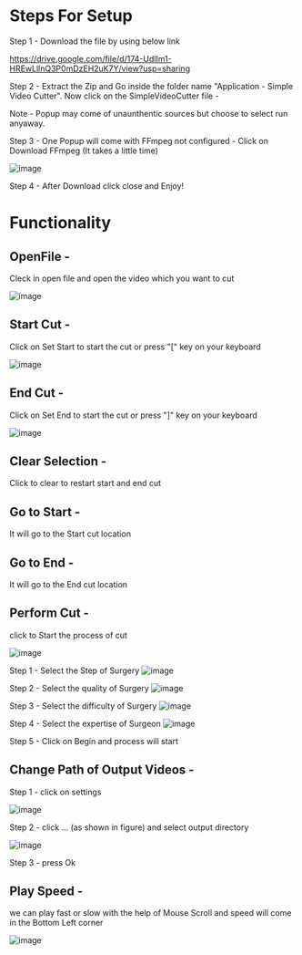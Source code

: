 # Steps For Setup 

Step 1 - Download the file by using below link

https://drive.google.com/file/d/174-UdlIm1-HREwLllnQ3P0mDzEH2uK7Y/view?usp=sharing

Step 2 - Extract the Zip and Go inside the folder name "Application - Simple Video Cutter". Now click on the SimpleVideoCutter file -

Note - Popup may come of unaunthentic sources but choose to select run anyaway.



Step 3 - One Popup will come with FFmpeg not configured -  Click on Download FFmpeg     (It takes a little time)

![image](https://user-images.githubusercontent.com/71441089/124021867-b15aa280-da09-11eb-852f-0060b579416f.png)


Step 4 - After Download click close and Enjoy!

# Functionality

## OpenFile -
Cleck in open file and open the video which you want to cut


![image](https://user-images.githubusercontent.com/71441089/124025059-9e49d180-da0d-11eb-88af-0bfd6fdeea68.png)


## Start Cut - 
Click on Set Start to start the cut or press "[" key on your keyboard

![image](https://user-images.githubusercontent.com/71441089/124025342-f41e7980-da0d-11eb-9938-e510ddb1f171.png)

## End Cut - 
Click on Set End to start the cut or press "]" key on your keyboard

![image](https://user-images.githubusercontent.com/71441089/124025413-04365900-da0e-11eb-9532-418e1bdfb719.png)

## Clear Selection - 
Click to clear to restart start and end cut

## Go to Start - 
It will go to the Start cut location

## Go to End - 
It will go to the End cut location

## Perform Cut - 
click to Start the process of cut

![image](https://user-images.githubusercontent.com/71441089/124025942-afdfa900-da0e-11eb-835f-baa669f39246.png)

Step 1 - Select the Step of Surgery
![image](https://user-images.githubusercontent.com/71441089/130540138-7df9f7ce-1f51-42e7-ae33-375cf3fef962.png)


Step 2 - Select the quality of Surgery
![image](https://user-images.githubusercontent.com/71441089/130540187-a7112bee-1b3b-47c1-a8f1-1d6e3f94d59c.png)


Step 3 - Select the difficulty of Surgery
![image](https://user-images.githubusercontent.com/71441089/130540243-5e1ccb7a-063c-4937-9faf-c8dcc73733c0.png)


Step 4 - Select the expertise of Surgeon
![image](https://user-images.githubusercontent.com/71441089/130540339-9d2915e4-5934-4904-96e6-f51a38278f3a.png)


Step 5 - Click on Begin and process will start


## Change Path of Output Videos - 
Step 1 - 
click on settings 

![image](https://user-images.githubusercontent.com/71441089/124026796-c0445380-da0f-11eb-8750-8b02d968511e.png)

Step 2 - click ... (as shown in figure) and select output directory

![image](https://user-images.githubusercontent.com/71441089/124027097-1913ec00-da10-11eb-804a-2854c2888e95.png)


Step 3 - press Ok

## Play Speed -
we can play fast or slow with the help of Mouse Scroll and speed will come in the Bottom Left corner


![image](https://user-images.githubusercontent.com/71441089/124029332-a8220380-da12-11eb-9575-a47e75b642a3.png)




